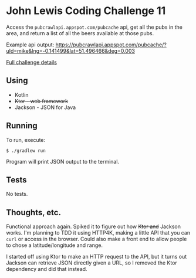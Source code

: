 # John Lewis Coding Challenge 11

Access the `pubcrawlapi.appspot.com/pubcache` api, get all the pubs in the area,
and return a list of all the beers available at those pubs.

Example api output:
<https://pubcrawlapi.appspot.com/pubcache/?uId=mike&lng=-0.141499&lat=51.496466&deg=0.003>

[Full challenge details](https://coding-challenges.jl-engineering.net/challenges/challenge-11/)

## Using

- Kotlin
- ~~Ktor - web framework~~
- Jackson - JSON for Java

## Running

To run, execute:

```shell script
$ ./gradlew run
```

Program will print JSON output to the terminal.

## Tests

No tests.

## Thoughts, etc.

Functional approach again. Spiked it to figure out how ~~Ktor and~~ Jackson works. I'm planning to TDD it using HTTP4K, making a little API that you can `curl` or access in the browser. Could also make a front end to allow people to chose a latitude/longitude and range.

I started off using Ktor to make an HTTP request to the API, but it turns out Jackson can retrieve JSON directly given a URL, so I removed the Ktor dependency and did that instead.
